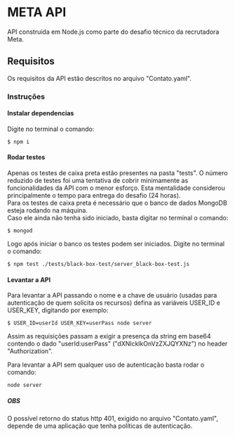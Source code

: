 # META API

API construida em Node.js como parte do desafio técnico da recrutadora Meta.

## Requisitos

Os requisitos da API estão descritos no arquivo "Contato.yaml".

### Instruções

#### Instalar dependencias

Digite no terminal o comando:
```
$ npm i
```

#### Rodar testes

Apenas os testes de caixa preta estão presentes na pasta "tests". O número reduzido de testes foi uma tentativa de cobrir minimamente as funcionalidades da API com o menor esforço. Esta mentalidade considerou principalmente o tempo para entrega do desafio (24 horas).   
Para os testes de caixa preta é necessário que o banco de dados MongoDB esteja rodando na máquina.   
Caso ele ainda não tenha sido iniciado, basta digitar no terminal o comando:

```
$ mongod
```
Logo após iniciar o banco os testes podem ser iniciados. Digite no terminal o comando:
```
$ npm test ./tests/black-box-test/server_black-box-test.js
```

#### Levantar a API

Para levantar a API passando o nome e a chave de usuário (usadas para autenticação de quem solicita os recursos) defina as variáveis USER_ID e USER_KEY, digitando por exemplo:
```
$ USER_ID=userId USER_KEY=userPass node server
```
Assim as requisições passam a exigir a presença da string em base64 contendo o dado "userId:userPass" ("dXNlcklkOnVzZXJQYXNz") no header "Authorization".   

Para levantar a API sem qualquer uso de autenticação basta rodar o comando:
```
node server
```

##### OBS

O possível retorno do status http 401, exigido no arquivo "Contato.yaml", depende de uma aplicação que tenha políticas de autenticação.
